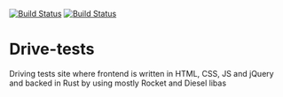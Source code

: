 [![Build Status](https://travis-ci.org/RRRadicalEdward/Drive-tests.svg?branch=master)](https://travis-ci.org/RRRadicalEdward/Drive-tests)
[![Build Status](https://travis-ci.org/RRRadicalEdward/Drive-tests.svg?branch=backend)](https://travis-ci.org/RRRadicalEdward/Drive-tests)
# Drive-tests
Driving tests site where frontend is written in HTML, CSS, JS and jQuery and backed in Rust by using mostly Rocket and Diesel libas
